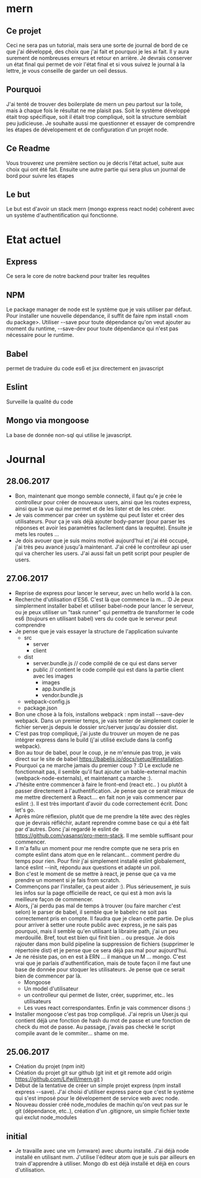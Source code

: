 # mern
## Ce projet
Ceci ne sera pas un tutorial, mais sera une sorte de journal de bord de ce que j'ai développé, des choix que j'ai fait et pourquoi je les ai fait. Il y aura surement de nombreuses erreurs et retour en arrière. Je devrais conserver un état final qui permet de voir l'état final et si vous suivez le journal à la lettre, je vous conseille de garder un oeil dessus.
## Pourquoi
J'ai tenté de trouver des boilerplate de mern un peu partout sur la toile, mais à chaque fois le résultat ne me plaisit pas. Soit le système développé était trop spécifique, soit il était trop compliqué, soit la structure semblait peu judicieuse. Je souhaite aussi me questionner et essayer de comprendre les étapes de dévelopement et de configuration d'un projet node.
## Ce Readme
Vous trouverez une première section ou je décris l'état actuel, suite aux choix qui ont été fait. Ensuite une autre partie qui sera plus un journal de bord pour suivre les étapes
## Le but 
Le but est d'avoir un stack mern (mongo express react node) cohérent avec un système d'authentification qui fonctionne.
# Etat actuel
## Express
Ce sera le core de notre backend pour traiter les requêtes
## NPM
Le package manager de node est le système que je vais utiliser par défaut. Pour installer une nouvelle dépendance, il suffit de faire npm install \<nom du package\>. Utiliser --save pour toute dépendance qu'on veut ajouter au moment du runtime, --save-dev pour toute dépendance qui n'est pas nécessaire pour le runtime.
## Babel 
permet de traduire du code es6 et jsx directement en javascript
## Eslint
Surveille la qualité du code
## Mongo via mongoose
La base de donnée non-sql qui utilise le javascript.
# Journal
## 28.06.2017
- Bon, maintenant que mongo semble connecté, il faut qu'e je crée le controlleur pour créer de nouveaux users, ainsi que les routes express, ainsi que la vue qui me permet et de les lister et de les créer.
- Je vais commencer par créer un système qui peut lister et créer des utilisateurs. Pour ça je vais déjà ajouter body-parser (pour parser les réponses et avoir les paramètres facilement dans la requête). Ensuite je mets les routes ...
- Je dois avouer que je suis moins motivé aujourd'hui et j'ai été occupé, j'ai très peu avancé jusqu'à maintenant. J'ai créé le controlleur api user qui va chercher les users. J'ai aussi fait un petit script pour peupler de users.
## 27.06.2017
- Reprise de express pour lancer le serveur, avec un hello world à la con.
- Recherche d'utilisation d'ES6. C'est là que commence la m... :D Je peux simplerment installer babel et utiliser babel-node pour lancer le serveur, ou je peux utiliser un "task runner" qui permettra de transformer le code es6 (toujours en utilisant babel) vers du code que le serveur peut comprendre
- Je pense que je vais essayer la structure de l'application suivante 
  * src
    * server
    * client
  * dist
    * server.bundle.js  // code compilé de ce qui est dans server
    * public            // contient le code compilé qui est dans la partie client avec les images
      * images
      * app.bundle.js
      * vendor.bundle.js
  * webpack-config.js
  * package.json
- Bon une chose à la fois, installons webpack : npm install --save-dev webpack. Dans un premier temps, je vais tenter de simplement copier le fichier server.js depuis le dossier src/server jusqu'au dossier dist.
- C'est pas trop compliqué, j'ai juste du trouver un moyen de ne pas intégrer express dans le build (j'ai utilisé exclude dans la config webpack).
- Bon au tour de babel, pour le coup, je ne m'ennuie pas trop, je vais direct sur le site de babel https://babeljs.io/docs/setup/#installation.
- Pourquoi ça ne marche jamais du premier coup ? :D Le exclude ne fonctionnait pas, il semble qu'il faut ajouter un bable-external machin (webpack-node-externals), et maintenant ça marche :).
- J'hésite entre commencer à faire le front-end (react etc.. ) ou plutôt à passer directement à l'authentification. Je pense que ce serait mieux de me mettre directement à React.... en fait non je vais commencer par eslint :). Il est très important d'avoir du code correctement écrit. Donc let's go.
- Après mûre réflexion, plutôt que de me prendre la tête avec des règles que je devrais réfléchir, autant reprendre comme base ce qui a été fait par d'autres. Donc j'ai regardé le eslint de https://github.com/vasansr/pro-mern-stack. Il me semble suffisant pour commencer.
- Il m'a fallu un moment pour me rendre compte que ne sera pris en compte eslint dans atom que en le relancant... comment perdre du temps pour rien. Pour finir j'ai simplement installé eslint globalement, lancé eslint --init, répondu aux questions et adapté un poil.
- Bon c'est le moment de se mettre à react, je pense que ça va me prendre un moment si je fais from scratch.
- Commençons par l'installer, ça peut aider :). Plus sérieusement, je suis les infos sur la page officieille de react, ce qui est à mon avis la meilleure façon de commencer.
- Alors, j'ai perdu pas mal de temps à trouver (ou faire marcher c'est selon) le parser de babel, il semble que le babelrc ne soit pas correctement pris en compte. Il faudra que je clean cette partie. De plus pour arriver à setter une route public avec express, je ne sais pas pourquoi, mais il semble qu'en utilisant la librairie path, j'ai un peu merdouillé. Bref, tout est bien qui finit bien .. ou presque. Je dois rajouter dans mon build pipeline la suppression de fichiers (supprimer le répertoire dist) et je pense que ce sera déjà pas mal pour aujourd'hui.
- Je ne résiste pas, on en est à ERN ... il manque un M ... mongo. C'est vrai que je parlais d'authentification, mais de toute façon il me faut une base de donnée pour stoquer les utilisateurs. Je pense que ce serait bien de commencer par là.
  * Mongoose
  * Un model d'utilisateur
  * un controlleur qui permet de lister, créer, supprimer, etc.. les utilisateurs
  * Les vues react correspondantes.
  Enfin je vais commencer disons :)
- Installer mongoose c'est pas trop compliqué. J'ai repris un User.js qui contient déjà une fonction de hash du mot de passe et une fonction de check du mot de passe. Au passage, j'avais pas checké le script compile avant de le commiter... shame on me.
## 25.06.2017
- Création du projet (npm init)
- Création du projet git sur github (git init et git remote add origin https://github.com/Lifwill/mern.git )
- Début de la tentative de créer un simple projet express (npm install express --save). J'ai choisi d'utiliser express parce que c'est le système qui s'est imposé pour le dévelopement de service web avec node.
- Nouveau dossier créé node_modules de machin qu'on veut pas sur le git (dépendance, etc..), création d'un .gitignore, un simple fichier texte qui exclut node_modules 
## initial
- Je travaille avec une vm (vmware) avec ubuntu installé. J'ai déjà node installé en utilisant nvm. J'utilise l'éditeur atom que je suis par ailleurs en train d'apprendre à utiliser. Mongo db est déjà installé et déjà en cours d'utilisation.
